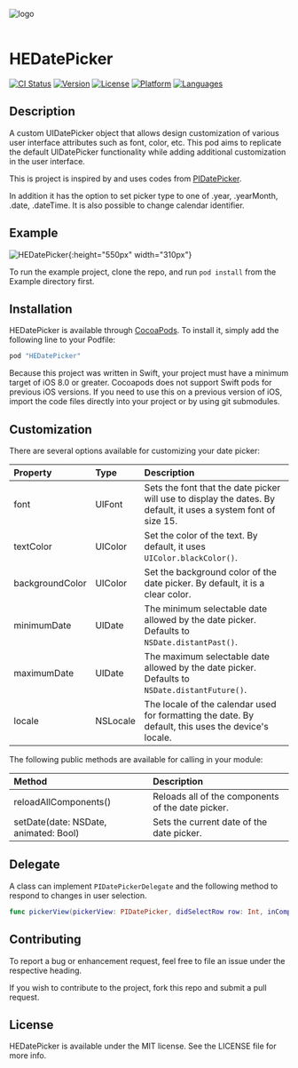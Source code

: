 ![logo](https://user-images.githubusercontent.com/17081655/29253088-0e39c158-808a-11e7-8430-7a5fdcf184d9.png)
<br/><br/>
# HEDatePicker

[![CI Status](http://img.shields.io/travis/HassanEskandari/HEDatePicker.svg?style=flat)](https://travis-ci.org/HassanEskandari/HEDatePicker)
[![Version](https://img.shields.io/cocoapods/v/HEDatePicker.svg?style=flat)](http://cocoapods.org/pods/HEDatePicker)
[![License](https://img.shields.io/cocoapods/l/HEDatePicker.svg?style=flat)](http://cocoapods.org/pods/HEDatePicker)
[![Platform](https://img.shields.io/cocoapods/p/HEDatePicker.svg?style=flat)](http://cocoapods.org/pods/HEDatePicker)
[![Languages](https://img.shields.io/badge/Language-Swift%203.0-orange.svg)](https://img.shields.io/badge/Language-Swift%203.0-orange.svg)

## Description
A custom UIDatePicker object that allows design customization of various user interface attributes such as font, color, etc. This pod
aims to replicate the default UIDatePicker functionality while adding additional customization in the user interface.

This is project is inspired by and uses codes from [PIDatePicker](https://github.com/prolificinteractive/PIDatePicker).

In addition it has the option to set picker type to one of .year, .yearMonth, .date, .dateTime.
It is also possible to change calendar identifier.

## Example
![HEDatePicker](https://user-images.githubusercontent.com/17081655/29281251-8097edc0-8133-11e7-86e0-2aad993081f3.gif){:height="550px" width="310px"}

To run the example project, clone the repo, and run `pod install` from the Example directory first.

## Installation

HEDatePicker is available through [CocoaPods](http://cocoapods.org). To install
it, simply add the following line to your Podfile:

```ruby
pod "HEDatePicker"
```

Because this project was written in Swift, your project must have a minimum target of iOS 8.0 or greater. Cocoapods
does not support Swift pods for previous iOS versions. If you need to use this on a previous version of iOS, 
import the code files directly into your project or by using git submodules.

## Customization

There are several options available for customizing your date picker:

| Property              | Type      | Description                                                                                                       |
|:----------------------|:----------|:------------------------------------------------------------------------------------------------------------------|
| font			        | UIFont    | Sets the font that the date picker will use to display the dates. By default, it uses a system font of size 15.   |
| textColor             | UIColor   | Set the color of the text. By default, it uses `UIColor.blackColor()`.                                            |
| backgroundColor       | UIColor   | Set the background color of the date picker. By default, it is a clear color.                                     |
| minimumDate 		    | UIDate    | The minimum selectable date allowed by the date picker. Defaults to `NSDate.distantPast()`.                       |
| maximumDate		    | UIDate    | The maximum selectable date allowed by the date picker. Defaults to `NSDate.distantFuture()`.                     |
| locale		        | NSLocale  | The locale of the calendar used for formatting the date. By default, this uses the device's locale.               |

The following public methods are available for calling in your module:

| Method                					| Description                                           |
|:------------------------------------------|:------------------------------------------------------|
| reloadAllComponents() 					| Reloads all of the components of the date picker.		|
| setDate(date: NSDate, animated: Bool)     | Sets the current date of the date picker.             |

## Delegate

A class can implement `PIDatePickerDelegate` and the following method to respond to changes in user selection.

```swift
func pickerView(pickerView: PIDatePicker, didSelectRow row: Int, inComponent component: Int)
```

## Contributing

To report a bug or enhancement request, feel free to file an issue under the respective heading. 

If you wish to contribute to the project, fork this repo and submit a pull request. 

## License

HEDatePicker is available under the MIT license. See the LICENSE file for more info.
